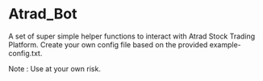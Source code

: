 # Atrad_Bot
A set of super simple helper functions to interact with Atrad Stock Trading Platform.
Create your own config file based on the provided example-config.txt.

Note : Use at your own risk.

